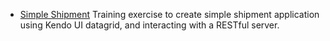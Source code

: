 * [Simple Shipment](SimpleShipment) 
  Training exercise to create simple shipment application using Kendo UI datagrid, and interacting with a RESTful server.
